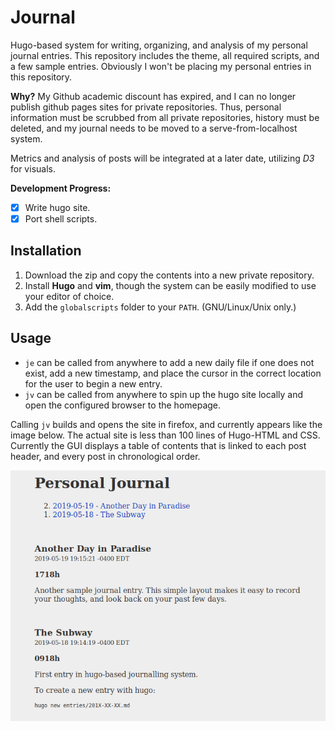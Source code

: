 # Journal

Hugo-based system for writing, organizing, and analysis of my personal journal entries. This repository includes the theme, all required scripts, and a few sample entries. Obviously I won't be placing my personal entries in this repository.

**Why?** My Github academic discount has expired, and I can no longer publish github pages sites for private repositories. Thus, personal information must be scrubbed from all private repositories, history must be deleted, and my journal needs to be moved to a serve-from-localhost system.

Metrics and analysis of posts will be integrated at a later date, utilizing *D3* for visuals.

**Development Progress:**
- [x] Write hugo site.
- [x] Port shell scripts.

## Installation

1. Download the zip and copy the contents into a new private repository.
2. Install **Hugo** and **vim**, though the system can be easily modified to use your editor of choice.
3. Add the `globalscripts` folder to your `PATH`. (GNU/Linux/Unix only.)

## Usage

- `je` can be called from anywhere to add a new daily file if one does not exist, add a new timestamp, and place the cursor in the correct location for the user to begin a new entry.
- `jv` can be called from anywhere to spin up the hugo site locally and open the configured browser to the homepage.

Calling `jv` builds and opens the site in firefox, and currently appears like the image below. The actual site is less than 100 lines of Hugo-HTML and CSS. Currently the GUI displays a table of contents that is linked to each post header, and every post in chronological order.

![](/readme_resources/journal.png)
